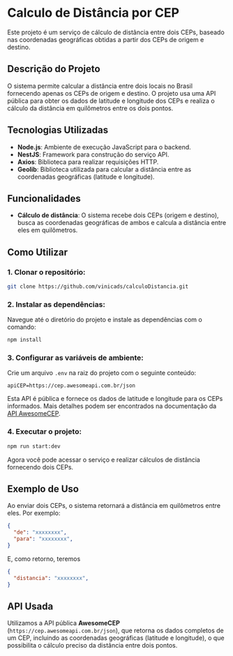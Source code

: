
# Calculo de Distância por CEP

Este projeto é um serviço de cálculo de distância entre dois CEPs, baseado nas coordenadas geográficas obtidas a partir dos CEPs de origem e destino.

## Descrição do Projeto

O sistema permite calcular a distância entre dois locais no Brasil fornecendo apenas os CEPs de origem e destino. O projeto usa uma API pública para obter os dados de latitude e longitude dos CEPs e realiza o cálculo da distância em quilômetros entre os dois pontos.

## Tecnologias Utilizadas

- **Node.js**: Ambiente de execução JavaScript para o backend.
- **NestJS**: Framework para construção do serviço API.
- **Axios**: Biblioteca para realizar requisições HTTP.
- **Geolib**: Biblioteca utilizada para calcular a distância entre as coordenadas geográficas (latitude e longitude).

## Funcionalidades

- **Cálculo de distância**: O sistema recebe dois CEPs (origem e destino), busca as coordenadas geográficas de ambos e calcula a distância entre eles em quilômetros.

## Como Utilizar

### 1. Clonar o repositório:

```bash
git clone https://github.com/vinicads/calculoDistancia.git
```

### 2. Instalar as dependências:

Navegue até o diretório do projeto e instale as dependências com o comando:

```bash
npm install
```

### 3. Configurar as variáveis de ambiente:

Crie um arquivo `.env` na raiz do projeto com o seguinte conteúdo:

```
apiCEP=https://cep.awesomeapi.com.br/json
```

Esta API é pública e fornece os dados de latitude e longitude para os CEPs informados. Mais detalhes podem ser encontrados na documentação da [API AwesomeCEP](https://cep.awesomeapi.com.br/).

### 4. Executar o projeto:

```bash
npm run start:dev
```

Agora você pode acessar o serviço e realizar cálculos de distância fornecendo dois CEPs.

## Exemplo de Uso

Ao enviar dois CEPs, o sistema retornará a distância em quilômetros entre eles. Por exemplo:

```json
{
  "de": "xxxxxxxx",
  "para": "xxxxxxxx",
}
```

E, como retorno, teremos 
```json
{
  "distancia": "xxxxxxxx",
}
```

## API Usada

Utilizamos a API pública **AwesomeCEP** (`https://cep.awesomeapi.com.br/json`), que retorna os dados completos de um CEP, incluindo as coordenadas geográficas (latitude e longitude), o que possibilita o cálculo preciso da distância entre dois pontos.

